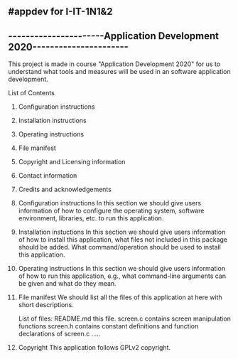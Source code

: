 #appdev for I-IT-1N1&2
------------------------------------------------------------------------
----------------------Application Development 2020----------------------
------------------------------------------------------------------------

This project is made in course "Application Development 2020" for us to 
understand what tools and measures will be used in an software application
development. 

List of Contents
1. Configuration instructions
2. Installation instructions
3. Operating instructions
4. File manifest
5. Copyright and Licensing information
6. Contact information
7. Credits and acknowledgements


1. Configuration instructions
	In this section we should give users information of how to configure
	the operating system, software environment, libraries, etc. to run
	this application.
	
2. Installation instuctions
	In this section we should give users information of how to install this
	application, what files not included in this package should be added. 
	What command/operation should be used to install this application.

3. Operating instructions
	In this section we should give users information of how to run this 
	application, e.g., what command-line arguments can be given and what 
	do they mean.
	
4. File manifest
	We should list all the files of this application at here with short
	descriptions.
	
	List of files:
	README.md 		this file.
	screen.c		contains screen manipulation functions
	screen.h		contains constant definitions and function declarations
					of screen.c
	.....

5. Copyright
	This application follows GPLv2 copyright.
